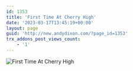 ```yaml
---
id: 1353
title: 'First Time At Cherry High'
date: '2023-03-17T13:45:19+00:00'
layout: page
guid: 'http://new.andydixon.com/?page_id=1353'
trx_addons_post_views_count:
    - '1'
---
```


![First Time At Cherry High](https://i0.wp.com/assets.g8x2.ldn.idrivee2-23.com/posters/First%20Time%20At%20Cherry%20High%2001.jpg?w=1200&ssl=1 "First Time At Cherry High")